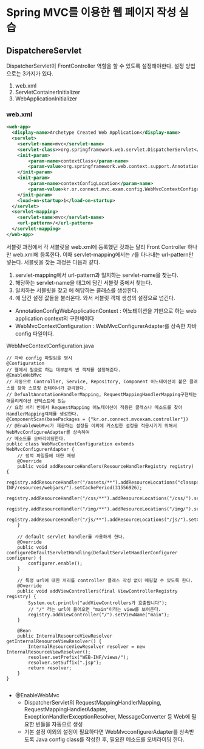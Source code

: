 # Spring MVC를 이용한 웹 페이지 작성 실습

## DispatchereServlet
DispatcherServlet이 FrontController 역할을 할 수 있도록 설정해야한다. 설정 방법으로는 3가지가 있다.
1. web.xml
2. ServletContainerInitializer
3. WebApplicationInitializer

### web.xml
```xml
<web-app>
  <display-name>Archetype Created Web Application</display-name>
  <servlet>
  	<servlet-name>mvc</servlet-name>
  	<servlet-class>>org.springframework.web.servlet.DispatcherServlet</servlet-class>
  	<init-param>
  		<param-name>contextClass</param-name>
  		<param-value>org.springframework.web.context.support.AnnotationConfigWebApplicationContext</param-value>
  	</init-param>
  	<init-param>
  		<param-name>contextConfigLocation</param-name>
  		<param-value>kr.or.connect.mvc.exam.config.WebMvcContextConfiguration</param-value>
  	</init-param>
  	<load-on-startup>1</load-on-startup>
  </servlet>
  <servlet-mapping>
  	<servlet-name>mvc</servlet-name>
  	<url-pattern>/</url-pattern>
  </servlet-mapping>
</web-app>
```
서블릿 과정에서 각 서블릿을 web.xml에 등록했던 것과는 달리 Front Controller 하나만 web.xml에 등록한다.
이때 servlet-mapping에서는 `/`를 타나내는 url-pattern만 넣는다. 서블릿을 찾는 과정은 다음과 같다.
1. servlet-mapping에서 url-pattern과 일치하는 servlet-name을 찾는다.
2. 해당하는 servlet-name을 <servlet>태그에 담긴 서블릿 중에서 찾는다.
3. 일치하는 서블릿을 찾고 <servlet-class>에 해당하는 클래스를 생성한다.
4. <init-param>에 담긴 설정 값들을 불러온다. 와서 서블릿 객체 생성의 설정으로 넘긴다.

- AnnotationConfigWebApplicationContext : 어노테이션을 기반으로 하는 web application context의 구현체이다
- WebMvcContextConfiguration : WebMvcConfigurerAdapter를 상속한 자바 config 파일이다.

WebMvcContextConfiguration.java
```
// 자바 config 파일임을 명시
@Configuration
// 웹에서 필요로 하는 대부분의 빈 객체를 설정해준다. 
@EnableWebMvc
// 자동으로 Controller, Service, Repository, Component 어노테이션이 붙은 클래스를 찾아 스프링 컨테이너가 관리한다.
// DefualtAnnotationHandlerMapping, RequestMappingHandlerMapping구현체는 애플리케이션 컨텍스트에 있는
// 요청 처리 빈에서 RequestMapping 어노테이션이 적용된 클래스나 메소드를 찾아 HandlerMapping객체를 생성한다.
@ComponentScan(basePackages = {"kr.or.connect.mvcexam.controller"})
// @EnableWebMvc가 제공하는 설정들 이외에 커스텀한 설정을 적용시키기 위해서 WebMvcConfigureAdapter를 상속하여
// 메소드를 오바리이딩한다.
public class WebMvcContextConfiguration extends WebMvcConfigurerAdapter {
	// 정적 파일들에 대한 매핑
	@Override
	public void addResourceHandlers(ResourceHandlerRegistry registry) {
		registry.addResourceHandler("/assets/**").addResourceLocations("classpath:/META-INF/resources/webjars/").setCachePeriod(31556926);
		registry.addResourceHandler("/css/**").addResourceLocations("/css/").setCachePeriod(31556926);
		registry.addResourceHandler("/img/**").addResourceLocations("/img/").setCachePeriod(31556926);
		registry.addResourceHandler("/js/**").addResourceLocations("/js/").setCachePeriod(31556926);
	}
	
	// default servlet handler를 사용하게 한다.
	@Override
	public void configureDefaultServletHandling(DefaultServletHandlerConfigurer configurer) {
		configurer.enable();
	}
	
	// 특정 url에 대한 처리를 controller 클래스 작성 없이 매핑할 수 있도록 한다.
 	@Override
	public void addViewControllers(final ViewControllerRegistry registry) {
		System.out.println("addViewControllers가 호출됩니다");
		// "/" 라는 url이 들어오면 "main"이라는 view를 보여준다.
		registry.addViewController("/").setViewName("main");
	}
 	
 	@Bean
 	public InternalResourceViewResolver getInternalResourceViewResolver() {
 		InternalResourceViewResolver resolver = new InternalResourceViewResolver();
 		resolver.setPrefix("WEB-INF/views/");
 		resolver.setSuffix(".jsp");
 		return resolver;
 	} 	
}
  
```
  
- @EnableWebMvc
  - DispatcherServlet의 RequestMappingHandlerMapping, RequestMappingHandlerAdapter, ExceptionHandlerExceptionResolver, 
    MessageConverter 등 Web에 필요한 빈들을 자동으로 생성
  - 기본 설정 이외의 설정이 필요하다면 WebMvcconfigurerAdapter를 상속받도록 Java config class를 작성한 후, 필요한 메소드를 오버라이딩 한다.
  



